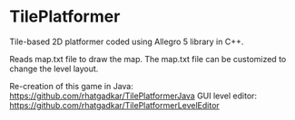 # TilePlatformer

Tile-based 2D platformer coded using Allegro 5 library in C++. 

Reads map.txt file to draw the map.  The map.txt file can be customized to change the level layout. 

Re-creation of this game in Java:  https://github.com/rhatgadkar/TilePlatformerJava
GUI level editor:  https://github.com/rhatgadkar/TilePlatformerLevelEditor
